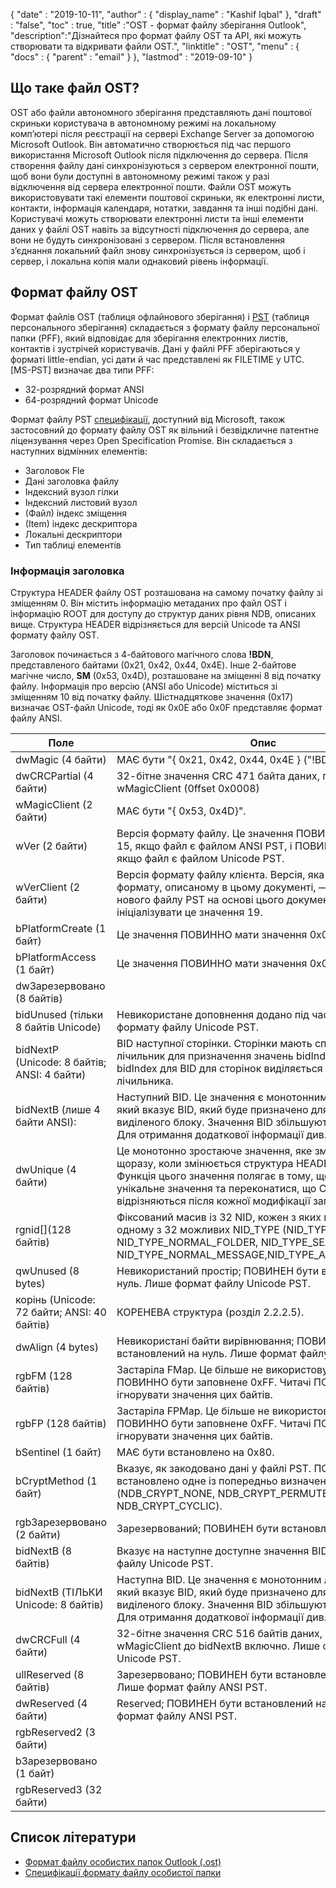 {
  "date" : "2019-10-11",
  "author" : {
    "display_name" : "Kashif Iqbal"
},
  "draft" : "false",
  "toc" : true,
  "title" :"OST - формат файлу зберігання Outlook",
  "description":"Дізнайтеся про формат файлу OST та API, які можуть створювати та відкривати файли OST.",
  "linktitle" : "OST",
  "menu" : {
    "docs" : {
      "parent" : "email"
}
},
  "lastmod" : "2019-09-10"
}

## Що таке файл OST?

OST або файли автономного зберігання представляють дані поштової скриньки користувача в автономному режимі на локальному комп’ютері після реєстрації на сервері Exchange Server за допомогою Microsoft Outlook. Він автоматично створюється під час першого використання Microsoft Outlook після підключення до сервера. Після створення файлу дані синхронізуються з сервером електронної пошти, щоб вони були доступні в автономному режимі також у разі відключення від сервера електронної пошти. Файли OST можуть використовувати такі елементи поштової скриньки, як електронні листи, контакти, інформація календаря, нотатки, завдання та інші подібні дані. Користувачі можуть створювати електронні листи та інші елементи даних у файлі OST навіть за відсутності підключення до сервера, але вони не будуть синхронізовані з сервером. Після встановлення з’єднання локальний файл знову синхронізується із сервером, щоб і сервер, і локальна копія мали однаковий рівень інформації.

## Формат файлу OST

Формат файлів OST (таблиця офлайнового зберігання) і [PST](/uk/email/pst/) (таблиця персонального зберігання) складається з формату файлу персональної папки (PFF), який відповідає для зберігання електронних листів, контактів і зустрічей користувачів. Дані у файлі PFF зберігаються у форматі little-endian, усі дати й час представлені як FILETIME у UTC. [MS-PST] визначає два типи PFF:

* 32-розрядний формат ANSI
* 64-розрядний формат Unicode

Формат файлу PST [специфікації](https://msdn.microsoft.com/en-us/library/ff385210(v#office.12).aspx), доступний від Microsoft, також застосовний до формату файлу OST як вільний і безвідкличне патентне ліцензування через Open Specification Promise. Він складається з наступних відмінних елементів:

* Заголовок Fle
* Дані заголовка файлу
* Індексний вузол гілки
* Індексний листовий вузол
* (Файл) індекс зміщення
* (Item) індекс дескриптора
* Локальні дескриптори
* Тип таблиці елементів

### Інформація заголовка

Структура HEADER файлу OST розташована на самому початку файлу зі зміщенням 0. Він містить інформацію метаданих про файл OST і інформацію ROOT для доступу до структур даних рівня NDB, описаних вище. Структура HEADER відрізняється для версій Unicode та ANSI формату файлу OST.

Заголовок починається з 4-байтового магічного слова **!BDN**, представленого байтами (0x21, 0x42, 0x44, 0x4E). Інше 2-байтове магічне число, **SM** (0x53, 0x4D), розташоване на зміщенні 8 від початку файлу. Інформація про версію (ANSI або Unicode) міститься зі зміщенням 10 від початку файлу. Шістнадцяткове значення (0x17) визначає OST-файл Unicode, тоді як 0x0E або 0x0F представляє формат файлу ANSI.

|Поле|Опис
---|---|
|dwMagic (4 байти)|МАЄ бути "{ 0x21, 0x42, 0x44, 0x4E } ("!BDN")"
|dwCRCPartial (4 байти)|32-бітне значення CRC 471 байта даних, починаючи з wMagicClient (0ffset 0x0008)
|wMagicClient (2 байти)|МАЄ бути "{ 0x53, 0x4D}".
|wVer (2 байти)|Версія формату файлу. Це значення ПОВИННО бути 14 або 15, якщо файл є файлом ANSI PST, і ПОВИННО бути 23, якщо файл є файлом Unicode PST.
|wVerClient (2 байти)|Версія формату файлу клієнта. Версія, яка відповідає формату, описаному в цьому документі, — 19. Творці нового файлу PST на основі цього документа СЛІД ініціалізувати це значення 19.
|bPlatformCreate (1 байт)|Це значення ПОВИННО мати значення 0x01.
|bPlatformAccess (1 байт)|Це значення ПОВИННО мати значення 0x01.
|dwЗарезервовано (8 байтів)|
|bidUnused (тільки 8 байтів Unicode)|Невикористане доповнення додано під час створення формату файлу Unicode PST.
|bidNextP (Unicode: 8 байтів; ANSI: 4 байти)|BID наступної сторінки. Сторінки мають спеціальний лічильник для призначення значень bidIndex. Значення bidIndex для BID для сторінок виділяється з цього лічильника.
|bidNextB (лише 4 байти ANSI): |Наступний BID. Це значення є монотонним лічильником, який вказує BID, який буде призначено для наступного виділеного блоку. Значення BID збільшуються з кроком 4. Для отримання додаткової інформації див. розділ 2.2.2.2.
|dwUnique (4 байти)|Це монотонно зростаюче значення, яке змінюється щоразу, коли змінюється структура HEADER файлу PST. Функція цього значення полягає в тому, щоб надати унікальне значення та переконатися, що CRC HEADER відрізняються після кожної модифікації заголовка.
|rgnid[](128 байтів)|Фіксований масив із 32 NID, кожен з яких відповідає одному з 32 можливих NID_TYPE (NID_TYPE, NID_TYPE_NORMAL_FOLDER, NID_TYPE_SEARCH_FOLDER, NID_TYPE_NORMAL_MESSAGE,NID_TYPE_ASSOC_MESSAGE)
|qwUnused (8 bytes)|Невикористаний простір; ПОВИНЕН бути встановлений на нуль. Лише формат файлу Unicode PST.
|корінь (Unicode: 72 байти; ANSI: 40 байтів)|КОРЕНЕВА структура (розділ 2.2.2.5).
|dwAlign (4 bytes)|Невикористані байти вирівнювання; ПОВИНЕН бути встановлений на нуль. Лише формат файлу Unicode PST.
|rgbFM (128 байтів)|Застаріла FMap. Це більше не використовується і ПОВИННО бути заповнене 0xFF. Читачі ПОВИННІ ігнорувати значення цих байтів.
|rgbFP (128 байтів)|Застаріла FPMap. Це більше не використовується і ПОВИННО бути заповнене 0xFF. Читачі ПОВИННІ ігнорувати значення цих байтів.
|bSentinel (1 байт)|МАЄ бути встановлено на 0x80.
|bCryptMethod (1 байт)|Вказує, як закодовано дані у файлі PST. ПОВИННО бути встановлено одне із попередньо визначених значень (NDB_CRYPT_NONE, NDB_CRYPT_PERMUTE, NDB_CRYPT_CYCLIC).
|rgbЗарезервовано (2 байти)| Зарезервований; ПОВИНЕН бути встановлений на нуль.
|bidNextB (8 байтів)|Вказує на наступне доступне значення BID. Лише формат файлу Unicode PST.
|bidNextB (ТІЛЬКИ Unicode: 8 байтів)|Наступна BID. Це значення є монотонним лічильником, який вказує BID, який буде призначено для наступного виділеного блоку. Значення BID збільшуються з кроком 4. Для отримання додаткової інформації див. розділ 2.2.2.2.
|dwCRCFull (4 байти)|32-бітне значення CRC 516 байтів даних, починаючи від wMagicClient до bidNextB включно. Лише формат файлу Unicode PST.
|ullReserved (8 байтів)|Зарезервовано; ПОВИНЕН бути встановлений на нуль. Лише формат файлу ANSI PST.
|dwReserved (4 байти)|Reserved; ПОВИНЕН бути встановлений на нуль. Лише формат файлу ANSI PST.
|rgbReserved2 (3 байти)|
|bЗарезервовано (1 байт) |
|rgbReserved3 (32 байти) |

## Список літератури

* [Формат файлу особистих папок Outlook (.ost)](https://msdn.microsoft.com/en-us/library/ff385210(v#office.12).aspx)
* [Специфікації формату файлу особистої папки](https://github.com/libyal/libpff/blob/master/documentation/Personal%20Folder%20File%20(PFF)%20format.asciidoc)

